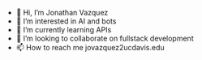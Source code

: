 - 👋 Hi, I’m Jonathan Vazquez
- 👀 I’m interested in AI and bots
- 🌱 I’m currently learning APIs
- 💞️ I’m looking to collaborate on fullstack development 
- 📫 How to reach me jovazquez2ucdavis.edu

